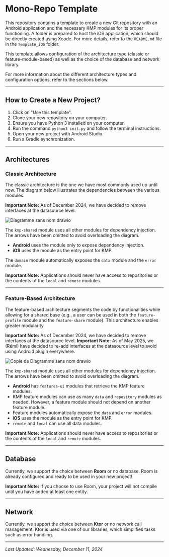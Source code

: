 # Mono-Repo Template

This repository contains a template to create a new Git repository with an Android application and the necessary KMP modules for its proper functioning. A folder is prepared to host the iOS application, which should be directly created using Xcode. For more details, refer to the `README.md` file in the `Template_iOS` folder.

This template allows configuration of the architecture type (classic or feature-module-based) as well as the choice of the database and network library.

For more information about the different architecture types and configuration options, refer to the sections below.

---

## How to Create a New Project?

1. Click on "Use this template".
2. Clone your new repository on your computer.
3. Ensure you have Python 3 installed on your computer.
4. Run the command `python3 init.py` and follow the terminal instructions.
5. Open your new project with Android Studio.
6. Run a Gradle synchronization.

---

## Architectures

### Classic Architecture

The classic architecture is the one we have most commonly used up until now. The diagram below illustrates the dependencies between the various modules.

**Important Note:** As of December 2024, we have decided to remove interfaces at the datasource level.


![Diagramme sans nom drawio](https://github.com/user-attachments/assets/54db8885-2395-495e-a4b6-7b8a56cab3a5)

The `kmp-shared` module uses all other modules for dependency injection. The arrows have been omitted to avoid overloading the diagram.

- **Android** uses the module only to expose dependency injection.
- **iOS** uses the module as the entry point for KMP.

The `domain` module automatically exposes the `data` module and the `error` module.

**Important Note:** Applications should never have access to repositories or the contents of the `local` and `remote` modules.

---

### Feature-Based Architecture

The feature-based architecture segments the code by functionalities while allowing for a shared base (e.g., a user can be used in both the `feature-profile` module and the `feature-share` module). This architecture enables greater modularity.

**Important Note:** As of December 2024, we have decided to remove interfaces at the datasource level.
**Important Note:** As of May 2025, we (Rémi) have decided to re-add interfaces at the datasource level to avoid using Android plugin everywhere.

![Copie de Diagramme sans nom drawio](https://github.com/user-attachments/assets/241cedfd-869d-44d9-9210-1da997e96226)

The `kmp-shared` module uses all other modules for dependency injection. The arrows have been omitted to avoid overloading the diagram.

- **Android** has `features-ui` modules that retrieve the KMP feature modules.
- KMP feature modules can use as many `data` and `repository` modules as needed. However, a feature module should not depend on another feature module.
- Feature modules automatically expose the `data` and `error` modules.
- **iOS** uses the module as the entry point for KMP.
- `remote` and `local` can use all data modules.

**Important Note:** Applications should never have access to repositories or the contents of the `local` and `remote` modules.

---

## Database

Currently, we support the choice between **Room** or no database. Room is already configured and ready to be used in your new project!

**Important Note:** If you choose to use Room, your project will not compile until you have added at least one entity.

---

## Network

Currently, we support the choice between **Ktor** or no network call management. Ktor is used via one of our libraries, which simplifies tasks such as error handling.

---

_Last Updated: Wednesday, December 11, 2024_
